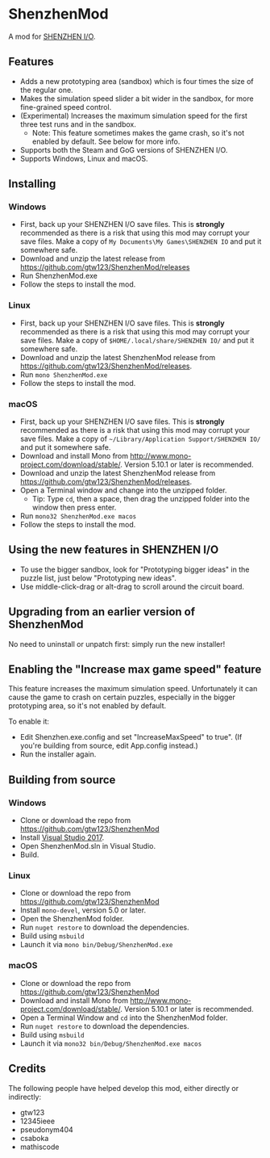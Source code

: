 # ShenzhenMod

A mod for [SHENZHEN I/O](http://www.zachtronics.com/shenzhen-io/).

## Features

* Adds a new prototyping area (sandbox) which is four times the size of the regular one.
* Makes the simulation speed slider a bit wider in the sandbox, for more fine-grained speed control.
* (Experimental) Increases the maximum simulation speed for the first three test runs and in the sandbox.
  * Note: This feature sometimes makes the game crash, so it's not enabled by default. See below for more info.
* Supports both the Steam and GoG versions of SHENZHEN I/O.
* Supports Windows, Linux and macOS.

## Installing

### Windows

* First, back up your SHENZHEN I/O save files. This is **strongly** recommended as there is a risk that using this mod may corrupt your save files. Make a copy of `My Documents\My Games\SHENZHEN IO` and put it somewhere safe.
* Download and unzip the latest release from https://github.com/gtw123/ShenzhenMod/releases
* Run ShenzhenMod.exe
* Follow the steps to install the mod.

### Linux

* First, back up your SHENZHEN I/O save files. This is **strongly** recommended as there is a risk that using this mod may corrupt your save files. Make a copy of `$HOME/.local/share/SHENZHEN IO/` and put it somewhere safe.
* Download and unzip the latest ShenzhenMod release from https://github.com/gtw123/ShenzhenMod/releases.
* Run `mono ShenzhenMod.exe`
* Follow the steps to install the mod.

### macOS

* First, back up your SHENZHEN I/O save files. This is **strongly** recommended as there is a risk that using this mod may corrupt your save files. Make a copy of `~/Library/Application Support/SHENZHEN IO/` and put it somewhere safe.
* Download and install Mono from http://www.mono-project.com/download/stable/. Version 5.10.1 or later is recommended.
* Download and unzip the latest ShenzhenMod release from https://github.com/gtw123/ShenzhenMod/releases.
* Open a Terminal window and change into the unzipped folder.
  * Tip: Type `cd`, then a space, then drag the unzipped folder into the window then press enter.
* Run `mono32 ShenzhenMod.exe macos`
* Follow the steps to install the mod.

## Using the new features in SHENZHEN I/O

* To use the bigger sandbox, look for "Prototyping bigger ideas" in the puzzle list, just below "Prototyping new ideas".
* Use middle-click-drag or alt-drag to scroll around the circuit board.

## Upgrading from an earlier version of ShenzhenMod

No need to uninstall or unpatch first: simply run the new installer!

## Enabling the "Increase max game speed" feature

This feature increases the maximum simulation speed. Unfortunately it can cause the game to crash on certain puzzles, especially in the bigger prototyping area, so it's not enabled by default.

To enable it:
* Edit Shenzhen.exe.config and set "IncreaseMaxSpeed" to true". (If you're building from source, edit App.config instead.)
* Run the installer again.

## Building from source

### Windows

* Clone or download the repo from https://github.com/gtw123/ShenzhenMod
* Install [Visual Studio 2017](https://www.visualstudio.com/downloads/).
* Open ShenzhenMod.sln in Visual Studio.
* Build.

### Linux

* Clone or download the repo from https://github.com/gtw123/ShenzhenMod
* Install `mono-devel`, version 5.0 or later.
* Open the ShenzhenMod folder.
* Run `nuget restore` to download the dependencies.
* Build using `msbuild`
* Launch it via `mono bin/Debug/ShenzhenMod.exe`

### macOS

* Clone or download the repo from https://github.com/gtw123/ShenzhenMod
* Download and install Mono from http://www.mono-project.com/download/stable/. Version 5.10.1 or later is recommended.
* Open a Terminal Window and `cd` into the ShenzhenMod folder.
* Run `nuget restore` to download the dependencies.
* Build using `msbuild`
* Launch it via `mono32 bin/Debug/ShenzhenMod.exe macos`

## Credits

The following people have helped develop this mod, either directly or indirectly:
* gtw123
* 12345ieee
* pseudonym404
* csaboka
* mathiscode
